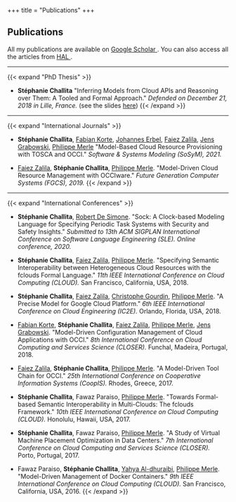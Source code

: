 +++
title = "Publications"
+++

## Publications

All my publications are available on [Google Scholar <i class="ai ai-google-scholar"></i>](https://scholar.google.com/citations?user=DrOTwx4AAAAJ&hl=en).
You can also access all the articles from [HAL <i class="ai ai-hal"></i>](https://hal.archives-ouvertes.fr/search/index/?q=%2A&authIdHal_s=stephaniechallita).

---
								
{{< expand "PhD Thesis" >}}

- **Stéphanie Challita** [<i class="fa fa-paperclip"></i>](https://tel.archives-ouvertes.fr/tel-02016442/file/Challita-Thesis-final.pdf) "Inferring Models from Cloud APIs and Reasoning over Them: A Tooled and Formal Approach."
*Defended on December 21, 2018 in Lille, France.* (see the slides [here](https://www.slideshare.net/StephanieCHALLITA/stphanie-challitas-phd-defense-presentation-127248302))
{{< /expand >}}

---

{{< expand "International Journals" >}}

- **Stéphanie Challita**, [Fabian Korte](https://www.swe.informatik.uni-goettingen.de/staff/fabian-korte), [Johannes Erbel](https://www.swe.informatik.uni-goettingen.de/staff/johannes-martin-erbel), [Faiez Zalila](https://sites.google.com/site/faiezzalila), [Jens Grabowski](https://www.swe.informatik.uni-goettingen.de/staff/jens-grabowski), [Philippe Merle](http://chercheurs.lille.inria.fr/~pmerle/index.html) 
[<i class="fa fa-paperclip"></i>](https://link.springer.com/article/10.1007/s10270-021-00869-y) "Model-Based Cloud Resource Provisioning with TOSCA and OCCI."
*Software & Systems Modeling (SoSyM), 2021.*

- [Faiez Zalila](https://sites.google.com/site/faiezzalila), **Stéphanie Challita**, [Philippe Merle](http://chercheurs.lille.inria.fr/~pmerle/index.html).
[<i class="fa fa-paperclip"></i>](https://hal.inria.fr/hal-02375378/document) "Model-Driven Cloud Resource Management with OCCIware."
*Future Generation Computer Systems (FGCS), 2019.*
{{< /expand >}}

---								
                                    
{{< expand "International Conferences" >}}

- **Stéphanie Challita**, [Robert De Simone](http://www-sop.inria.fr/members/Robert.De_Simone/).
<i class="fa fa-paperclip"></i> "Sock: A Clock-based Modeling Language for Specifying Periodic Task Systems with Security and Safety Insights."
*Submitted to 13th ACM SIGPLAN International Conference on Software Language Engineering (SLE). Online conference, 2020.*
										
- **Stéphanie Challita**, [Faiez Zalila](https://sites.google.com/site/faiezzalila), [Philippe Merle](http://chercheurs.lille.inria.fr/~pmerle/index.html).
[<i class="fa fa-paperclip"></i>](https://hal.inria.fr/hal-01790629/document) "Specifying Semantic Interoperability between Heterogeneous Cloud Resources with the fclouds Formal Language."
*11th IEEE International Conference on Cloud Computing (CLOUD).* San Francisco, California, USA, 2018.

- **Stéphanie Challita**, [Faiez Zalila](https://sites.google.com/site/faiezzalila), [Christophe Gourdin](https://www.linkedin.com/in/christophe-gourdin-38b80250), [Philippe Merle](http://chercheurs.lille.inria.fr/~pmerle/index.html).
[<i class="fa fa-paperclip"></i>](https://hal.inria.fr/hal-01689659/document) "A Precise Model for Google Cloud Platform."
*6th IEEE International Conference on Cloud Engineering (IC2E).* Orlando, Florida, USA, 2018.

- [Fabian Korte](https://www.swe.informatik.uni-goettingen.de/staff/fabian-korte), **Stéphanie Challita**, [Faiez Zalila](https://sites.google.com/site/faiezzalila), [Philippe Merle](http://chercheurs.lille.inria.fr/~pmerle/index.html), [Jens Grabowski](https://www.swe.informatik.uni-goettingen.de/staff/jens-grabowski).
[<i class="fa fa-paperclip"></i>](https://hal.inria.fr/hal-01678945/document) "Model-Driven Configuration Management of Cloud Applications with OCCI."
*8th International Conference on Cloud Computing and Services Science (CLOSER).* Funchal, Madeira, Portugal, 2018.

- [Faiez Zalila](https://sites.google.com/site/faiezzalila), **Stéphanie Challita**, [Philippe Merle](http://chercheurs.lille.inria.fr/~pmerle/index.html).
[<i class="fa fa-paperclip"></i>](https://hal.inria.fr/hal-01583165/document) "A Model-Driven Tool Chain for OCCI."
*25th International Conference on Cooperative Information Systems (CoopIS).* Rhodes, Greece, 2017.

- **Stéphanie Challita**, Fawaz Paraiso, [Philippe Merle](http://chercheurs.lille.inria.fr/~pmerle/index.html).
[<i class="fa fa-paperclip"></i>](https://hal.inria.fr/hal-01519831/document) "Towards Formal-based Semantic Interoperability in Multi-Clouds: The fclouds Framework."
*10th IEEE International Conference on Cloud Computing (CLOUD).* Honolulu, Hawaii, USA, 2017.

- **Stéphanie Challita**, Fawaz Paraiso, [Philippe Merle](http://chercheurs.lille.inria.fr/~pmerle/index.html).
[<i class="fa fa-paperclip"></i>](https://hal.inria.fr/hal-01481631/document) "A Study of Virtual Machine Placement Optimization in Data Centers."
*7th International Conference on Cloud Computing and Services Science (CLOSER).* Porto, Portugal, 2017.

- Fawaz Paraiso, **Stéphanie Challita**, [Yahya Al-dhuraibi](https://www.linkedin.com/in/yahya-al-dhuraibi-6a73b3a1/?locale=fr_FR), [Philippe Merle](http://chercheurs.lille.inria.fr/~pmerle/index.html).
[<i class="fa fa-paperclip"></i>](https://hal.inria.fr/hal-01314827/document) "Model-Driven Management of Docker Containers."
*9th IEEE International Conference on Cloud Computing (CLOUD).* San Francisco, California, USA, 2016.
{{< /expand >}}